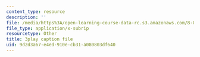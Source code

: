 ```yaml
---
content_type: resource
description: ''
file: /media/https%3A/open-learning-course-data-rc.s3.amazonaws.com/8-06-quantum-physics-iii-spring-2018/9d2d3a67e4ed910ecb31a080803df640_loVzNly0Gyw.srt
file_type: application/x-subrip
resourcetype: Other
title: 3play caption file
uid: 9d2d3a67-e4ed-910e-cb31-a080803df640
---
```

